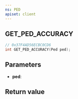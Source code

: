 ```yaml
---
ns: PED
apiset: client
---
```

## GET_PED_ACCURACY

```c
// 0x37F4AD56ECBC0CD6
int GET_PED_ACCURACY(Ped ped);
```


## Parameters
* **ped**:

## Return value

